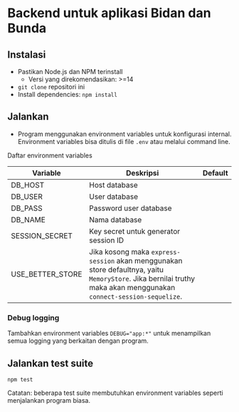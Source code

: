 # Backend untuk aplikasi Bidan dan Bunda

## Instalasi
- Pastikan Node.js dan NPM terinstall
  - Versi yang direkomendasikan: >=14
- `git clone` repositori ini
- Install dependencies: `npm install`

## Jalankan
- Program menggunakan environment variables untuk konfigurasi internal.
  Environment variables bisa ditulis di file `.env` atau melalui command line.

Daftar environment variables

| Variable | Deskripsi | Default |
|---	     |---	       |---	     |
| DB_HOST  | Host database |  |
| DB_USER  | User database |  |
| DB_PASS  | Password user database | |
| DB_NAME  | Nama database |  |
| SESSION_SECRET  | Key secret untuk generator session ID | |
| USE_BETTER_STORE  | Jika kosong maka `express-session` akan menggunakan store defaultnya, yaitu `MemoryStore`. Jika bernilai truthy maka akan menggunakan `connect-session-sequelize`. | |

### Debug logging
Tambahkan environment variables `DEBUG="app:*"` untuk menampilkan semua logging yang berkaitan dengan program.

## Jalankan test suite
`npm test`

Catatan: beberapa test suite membutuhkan environment variables seperti menjalankan program biasa.